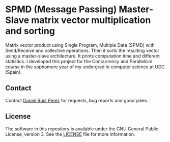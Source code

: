 SPMD (Message Passing) Master-Slave matrix vector multiplication and sorting
============

Matrix vector product using Single Program, Multiple Data (SPMD) with Send/Receive and collective operations. Then it sorts the resulting vector using a master-slave architecture. It prints computation time and different statistics. I developed this project for the Concurrency and Parallelism course in the sophomore year of my undergrad in computer science at UDC (Spain). 

## Contact

Contact [Daniel Ruiz Perez](mailto:druiz072@fiu.edu) for requests, bug reports and good jokes.


## License

The software in this repository is available under the GNU General Public License, version 3. See the [LICENSE](https://github.com/DaniRuizPerez/CharacterRecognizerLeagueOfLegends/blob/master/LICENSE) file for more information.
